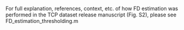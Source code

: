 For full explanation, references, context, etc. of how FD estimation was performed in the TCP dataset release manuscript (Fig. S2), please see FD_estimation_thresholding.m 
